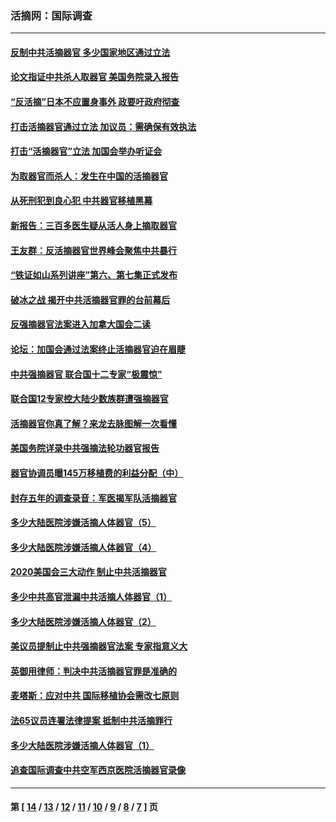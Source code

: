 ### 活摘网：国际调查
---
#### [反制中共活摘器官 多少国家地区通过立法](../../pages/nf5947/n14009863.md?07300430) 
#### [论文指证中共杀人取器官 美国务院录入报告](../../pages/nf5947/n13999890.md?07300430) 
#### [“反活摘”日本不应置身事外 政要吁政府彻查](../../pages/nf5947/n13971188.md?07300430) 
#### [打击活摘器官通过立法 加议员：需确保有效执法](../../pages/nf5947/n13886356.md?07300430) 
#### [打击“活摘器官”立法 加国会举办听证会](../../pages/nf5947/n13869362.md?07300430) 
#### [为取器官而杀人：发生在中国的活摘器官](../../pages/nf5947/n13794731.md?07300430) 
#### [从死刑犯到良心犯 中共器官移植黑幕](../../pages/nf5947/n13764669.md?07300430) 
#### [新报告：三百多医生疑从活人身上摘取器官](../../pages/nf5947/n13703044.md?07300430) 
#### [王友群：反活摘器官世界峰会聚焦中共暴行](../../pages/nf5947/n13250738.md?07300430) 
#### [“铁证如山系列讲座”第六、第七集正式发布](../../pages/nf5947/n13106287.md?07300430) 
#### [破冰之战 揭开中共活摘器官罪的台前幕后](../../pages/nf5947/n13082457.md?07300430) 
#### [反强摘器官法案进入加拿大国会二读](../../pages/nf5947/n13033450.md?07300430) 
#### [论坛：加国会通过法案终止活摘器官迫在眉睫](../../pages/nf5947/n13029839.md?07300430) 
#### [中共强摘器官 联合国十二专家“极震惊”](../../pages/nf5947/n13024313.md?07300430) 
#### [联合国12专家控大陆少数族群遭强摘器官](../../pages/nf5947/n13023877.md?07300430) 
#### [活摘器官你真了解？来龙去脉图解一次看懂](../../pages/nf5947/n13013820.md?07300430) 
#### [美国务院详录中共强摘法轮功器官报告](../../pages/nf5947/n12944519.md?07300430) 
#### [器官协调员曝145万移植费的利益分配（中）](../../pages/nf5947/n12894547.md?07300430) 
#### [封存五年的调查录音：军医揭军队活摘器官](../../pages/nf5947/n12798692.md?07300430) 
#### [多少大陆医院涉嫌活摘人体器官（5）](../../pages/nf5947/n12768383.md?07300430) 
#### [多少大陆医院涉嫌活摘人体器官（4）](../../pages/nf5947/n12664434.md?07300430) 
#### [2020美国会三大动作 制止中共活摘器官](../../pages/nf5947/n12682004.md?07300430) 
#### [多少中共高官泄漏中共活摘人体器官（1）](../../pages/nf5947/n12671234.md?07300430) 
#### [多少大陆医院涉嫌活摘人体器官（2）](../../pages/nf5947/n12655589.md?07300430) 
#### [美议员提制止中共强摘器官法案 专家指意义大](../../pages/nf5947/n12630561.md?07300430) 
#### [英御用律师：判决中共活摘器官罪是准确的](../../pages/nf5947/n12580740.md?07300430) 
#### [麦塔斯：应对中共 国际移植协会需改七原则](../../pages/nf5947/n12514711.md?07300430) 
#### [法65议员连署法律提案 抵制中共活摘罪行](../../pages/nf5947/n12437047.md?07300430) 
#### [多少大陆医院涉嫌活摘人体器官（1）](../../pages/nf5947/n12414284.md?07300430) 
#### [追查国际调查中共空军西京医院活摘器官录像](../../pages/nf5947/n12348837.md?07300430) 

---
#### 第 [ [14](./14.md?07300430) / [13](./13.md?07300430) / [12](./12.md?07300430) / [11](./11.md?07300430) / [10](./10.md?07300430) / [9](./9.md?07300430) / [8](./8.md?07300430) / [7](./7.md?07300430) ] 页
